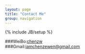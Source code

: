 ```yaml
---
layout: page
title: "Contact Me"
group: navigation
---
```

{% include JB/setup %}   

###WeiBo:[chenzw](http://weibo.com/doubleagain)      
###Gmail:[iamchenzewen@gmail.com](mailto:iamchenzewen@gmail.com)   

